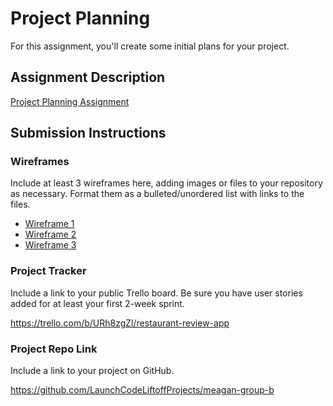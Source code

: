 # Project Planning
For this assignment, you'll create some initial plans for your project.

## Assignment Description
[Project Planning Assignment](https://education.launchcode.org/liftoff/modules/assignments/project-planning)

## Submission Instructions

### Wireframes

Include at least 3 wireframes here, adding images or files to your repository as necessary. Format them as a bulleted/unordered list with links to the files.

<ul>
    <li><a href = "https://jamboard.google.com/d/13riVYhP8zaloOc82vrnGEVCj_ghbrSMJI47WhLBVMhw/viewer?f=0">Wireframe 1</a></li>
    <li><a href = "https://jamboard.google.com/d/13riVYhP8zaloOc82vrnGEVCj_ghbrSMJI47WhLBVMhw/viewer?f=5">Wireframe 2</a></li>
    <li><a href = "https://jamboard.google.com/d/13riVYhP8zaloOc82vrnGEVCj_ghbrSMJI47WhLBVMhw/viewer?f=2">Wireframe 3</a></li>
</ul>

### Project Tracker

Include a link to your public Trello board. Be sure you have user stories added for at least your first 2-week sprint.

https://trello.com/b/URh8zgZl/restaurant-review-app

### Project Repo Link

Include a link to your project on GitHub.

https://github.com/LaunchCodeLiftoffProjects/meagan-group-b
